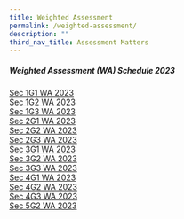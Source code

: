 ```yaml
---
title: Weighted Assessment
permalink: /weighted-assessment/
description: ""
third_nav_title: Assessment Matters
---
```

##### Weighted Assessment (WA) Schedule 2023

[Sec 1G1 WA 2023](/files/1G1%20WA%202023.pdf)
<BR>
[Sec 1G2 WA 2023](/files/1G2%20WA%202023%208%20Feb%202023.pdf)
<BR>
[Sec 1G3 WA 2023](/files/1G3%20WA%202023.pdf)
<BR>
[Sec 2G1 WA 2023](/files/2G1%20WA%202023.pdf)
<BR>
[Sec 2G2 WA 2023](/files/2G2%20%20WA%202023.pdf)
<BR>
[Sec 2G3 WA 2023](/files/2G3%20WA%202023.pdf)
<BR>
[Sec 3G1 WA 2023](/files/3G1%20WA%202023-270123.pdf)
<BR>
[Sec 3G2 WA 2023](/files/3G2%20WA%202023-270123.pdf)
<BR>
[Sec 3G3 WA 2023](/files/3G3%20WA%202023-270123.pdf)
<BR>
[Sec 4G1 WA 2023](/files/4G1%20WA%202023.pdf)
<BR>
[Sec 4G2 WA 2023](/files/4G2%20WA%202023.pdf)
<BR>
[Sec 4G3 WA 2023](/files/4G3%20WA%202023.pdf)
<BR>
[Sec 5G2 WA 2023](/files/5G2%20WA%202023.pdf)
<BR>